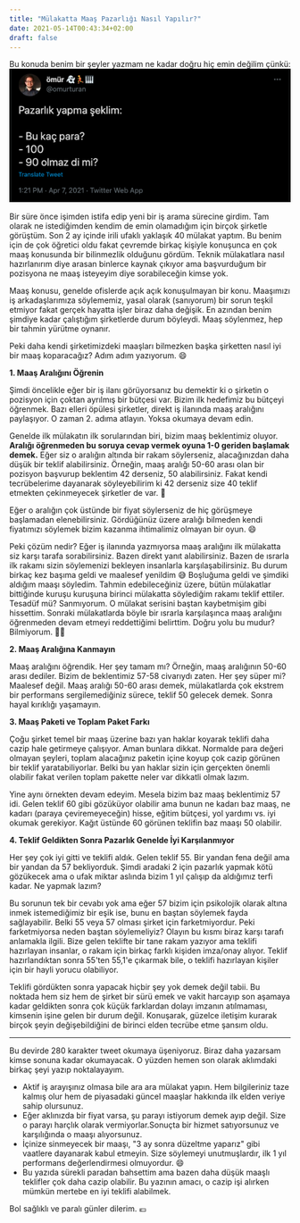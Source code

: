 ```yaml
---
title: "Mülakatta Maaş Pazarlığı Nasıl Yapılır?"
date: 2021-05-14T00:43:34+02:00
draft: false
---
```

Bu konuda benim bir şeyler yazmam ne kadar doğru hiç emin değilim çünkü:
![](/images/mulakatta-maas-pazarligi-1.png)

Bir süre önce işimden istifa edip yeni bir iş arama sürecine girdim. Tam olarak ne istediğimden kendim de emin olamadığım için birçok şirketle görüştüm. Son 2 ay içinde irili ufaklı yaklaşık 40 mülakat yaptım. Bu benim için de çok öğretici oldu fakat çevremde birkaç kişiyle konuşunca en çok maaş konusunda bir bilinmezlik olduğunu gördüm. Teknik mülakatlara nasıl hazırlanırım diye arasan binlerce kaynak çıkıyor ama başvurduğum bir pozisyona ne maaş isteyeyim diye sorabileceğin kimse yok.

Maaş konusu, genelde ofislerde açık açık konuşulmayan bir konu. Maaşımızı iş arkadaşlarımıza söylememiz, yasal olarak (sanıyorum) bir sorun teşkil etmiyor fakat gerçek hayatta işler biraz daha değişik. En azından benim şimdiye kadar çalıştığım şirketlerde durum böyleydi. Maaş söylenmez, hep bir tahmin yürütme oynanır.

Peki daha kendi şirketimizdeki maaşları bilmezken başka şirketten nasıl iyi bir maaş koparacağız? Adım adım yazıyorum. 😄

**1. Maaş Aralığını Öğrenin**

Şimdi öncelikle eğer bir iş ilanı görüyorsanız bu demektir ki o şirketin o pozisyon için çoktan ayrılmış bir bütçesi var. Bizim ilk hedefimiz bu bütçeyi öğrenmek. Bazı elleri öpülesi şirketler, direkt iş ilanında maaş aralığını paylaşıyor. O zaman 2. adıma atlayın. Yoksa okumaya devam edin.

Genelde ilk mülakatın ilk sorularından biri, bizim maaş beklentimiz oluyor. **Aralığı öğrenmeden bu soruya cevap vermek oyuna 1-0 geriden başlamak demek.** Eğer siz o aralığın altında bir rakam söylerseniz, alacağınızdan daha düşük bir teklif alabilirsiniz. Örneğin, maaş aralığı 50-60 arası olan bir pozisyon başvurup beklentim 42 derseniz, 50 alabilirsiniz. Fakat kendi tecrübelerime dayanarak söyleyebilirim ki 42 derseniz size 40 teklif etmekten çekinmeyecek şirketler de var. 🤗

Eğer o aralığın çok üstünde bir fiyat söylerseniz de hiç görüşmeye başlamadan elenebilirsiniz. Gördüğünüz üzere aralığı bilmeden kendi fiyatımızı söylemek bizim kazanma ihtimalimiz olmayan bir oyun. 😄

Peki çözüm nedir? Eğer iş ilanında yazmıyorsa maaş aralığını ilk mülakatta siz karşı tarafa sorabilirsiniz. Bazen direkt yanıt alabilirsiniz. Bazen de ısrarla ilk rakamı sizin söylemenizi bekleyen insanlarla karşılaşabilirsiniz. Bu durum birkaç kez başıma geldi ve maalesef yenildim 😅 Boşluğuma geldi ve şimdiki aldığım maaşı söyledim. Tahmin edebileceğiniz üzere, bütün mülakatlar bittiğinde kuruşu kuruşuna birinci mülakatta söylediğim rakamı teklif ettiler. Tesadüf mü? Sanmıyorum. O mülakat serisini baştan kaybetmişim gibi hissettim. Sonraki mülakatlarda böyle bir ısrarla karşılaşınca maaş aralığını öğrenmeden devam etmeyi reddettiğimi belirttim. Doğru yolu bu mudur? Bilmiyorum. 🤷‍♂️

**2. Maaş Aralığına Kanmayın**

Maaş aralığını öğrendik. Her şey tamam mı? Örneğin, maaş aralığının 50-60 arası dediler. Bizim de beklentimiz 57-58 civarıydı zaten. Her şey süper mi? Maalesef değil. Maaş aralığı 50-60 arası demek, mülakatlarda çok ekstrem bir performans sergilemediğiniz sürece, teklif 50 gelecek demek. Sonra hayal kırıklığı yaşamayın.

**3. Maaş Paketi ve Toplam Paket Farkı**

Çoğu şirket temel bir maaş üzerine bazı yan haklar koyarak teklifi daha cazip hale getirmeye çalışıyor. Aman bunlara dikkat. Normalde para değeri olmayan şeyleri, toplam alacağınız paketin içine koyup çok cazip görünen bir teklif yaratabiliyorlar. Belki bu yan haklar sizin için gerçekten önemli olabilir fakat verilen toplam pakette neler var dikkatli olmak lazım.

Yine aynı örnekten devam edeyim. Mesela bizim baz maaş beklentimiz 57 idi. Gelen teklif 60 gibi gözüküyor olabilir ama bunun ne kadarı baz maaş, ne kadarı (paraya çeviremeyeceğin) hisse, eğitim bütçesi, yol yardımı vs. iyi okumak gerekiyor. Kağıt üstünde 60 görünen teklifin baz maaşı 50 olabilir.

**4. Teklif Geldikten Sonra Pazarlık Genelde İyi Karşılanmıyor**

Her şey çok iyi gitti ve teklifi aldık. Gelen teklif 55. Bir yandan fena değil ama bir yandan da 57 bekliyorduk. Şimdi aradaki 2 için pazarlık yapmak kötü gözükecek ama o ufak miktar aslında bizim 1 yıl çalışıp da aldığımız terfi kadar. Ne yapmak lazım?

Bu sorunun tek bir cevabı yok ama eğer 57 bizim için psikolojik olarak altına inmek istemediğimiz bir eşik ise, bunu en baştan söylemek fayda sağlayabilir. Belki 55 veya 57 olması şirket için farketmiyordur. Peki farketmiyorsa neden baştan söylemeliyiz? Olayın bu kısmı biraz karşı tarafı anlamakla ilgili. Bize gelen teklifte bir tane rakam yazıyor ama teklifi hazırlayan insanlar, o rakam için birkaç farklı kişiden imza/onay alıyor. Teklif hazırlandıktan sonra 55'ten 55,1'e çıkarmak bile, o teklifi hazırlayan kişiler için bir hayli yorucu olabiliyor.

Teklifi gördükten sonra yapacak hiçbir şey yok demek değil tabii. Bu noktada hem siz hem de şirket bir sürü emek ve vakit harcayıp son aşamaya kadar geldikten sonra çok küçük farklardan dolayı imzanın atılmaması, kimsenin işine gelen bir durum değil. Konuşarak, güzelce iletişim kurarak birçok şeyin değişebildiğini de birinci elden tecrübe etme şansım oldu.

---
Bu devirde 280 karakter tweet okumaya üşeniyoruz. Biraz daha yazarsam kimse sonuna kadar okumayacak. O yüzden hemen son olarak aklımdaki birkaç şeyi yazıp noktalayayım.

- Aktif iş arayışınız olmasa bile ara ara mülakat yapın. Hem bilgileriniz taze kalmış olur hem de piyasadaki güncel maaşlar hakkında ilk elden veriye sahip olursunuz.
- Eğer aklınızda bir fiyat varsa, şu parayı istiyorum demek ayıp değil. Size o parayı harçlık olarak vermiyorlar.Sonuçta bir hizmet satıyorsunuz ve karşılığında o maaşı alıyorsunuz.
- İçinize sinmeyecek bir maaşı, "3 ay sonra düzeltme yaparız" gibi vaatlere dayanarak kabul etmeyin. Size söylemeyi unutmuşlardır, ilk 1 yıl performans değerlendirmesi olmuyordur. 😄
- Bu yazıda sürekli paradan bahsettim ama bazen daha düşük maaşlı teklifler çok daha cazip olabilir. Bu yazının amacı, o cazip işi alırken mümkün mertebe en iyi teklifi alabilmek.

Bol sağlıklı ve paralı günler dilerim. 💶
